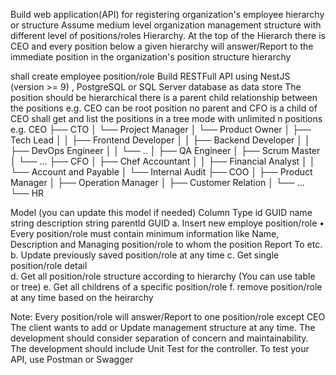 Build web application(API) for registering organization's employee hierarchy or structure
Assume medium level organization management structure with different level of positions/roles Hierarchy. At the top of the Hierarch there is CEO and every position below a given hierarchy will answer/Report to the immediate position in the organization's position structure hierarchy

shall create employee position/role
Build RESTFull API using NestJS (version >= 9) , PostgreSQL or SQL Server database as data store
The position should be hierarchical there is a parent child relationship between the positions e.g. CEO can be root position no parent and CFO is a child of CEO
shall get and list the positions in a tree mode with unlimited n positions e.g.
 CEO
 ├── CTO
 │   └── Project Manager
 │       └── Product Owner
 │           ├── Tech Lead
 │           │   ├── Frontend Developer
 │           │   ├── Backend Developer
 │           │   ├── DevOps Engineer
 │           │   └── ..
 │           ├── QA Engineer
 │           ├── Scrum Master
 │           └── ...
 ├── CFO
 │   ├── Chef Accountant
 │   │   ├── Financial Analyst
 │   │   └── Account and Payable
 │   └── Internal Audit
 ├── COO
 │   ├── Product Manager
 │   ├── Operation Manager
 │   ├── Customer Relation
 │   └── ...
 └── HR
 
Model (you can update this model if needed)
Column	Type
id	GUID
name	string
description	string
parentId	GUID
a. Insert new employe position/role
    • Every position/role must contain minimum information like Name, Description and Managing 
      position/role to whom the position Report To etc.
b. Update previously saved position/role at any time
c. Get single position/role detail     
d. Get all position/role structure according to hierarchy (You can use table or tree)
e. Get all childrens of a specific position/role 
f. remove  position/role  at any time based on the heirarchy 
  

Note:
Every position/role will answer/Report to one position/role except CEO
The client wants to add or Update management structure at any time.
The development should consider separation of concern and maintainability.
The development should include Unit Test for the controller.
To test your API, use Postman or Swagger
